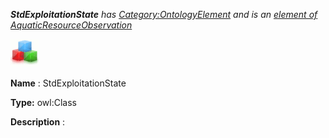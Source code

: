 ___StdExploitationState__ 
 has
 [Category:OntologyElement](../../Category/OntologyElement "Category:OntologyElement") 
 and is an
 [element of](../../Property/ElementOf "Property:ElementOf") 
[AquaticResourceObservation](../../Submissions/AquaticResourceObservation "Submissions:AquaticResourceObservation")_




  





[![Class](../public/images/thumb/2/27/Class.gif/45px-Class.gif)](../../Image/Class.gif "Class")


__Name__ 
 : StdExploitationState
 



__Type:__ 
 owl:Class
 



__Description__ 
 :